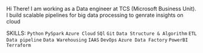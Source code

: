 Hi There! 
I am working as a Data engineer at TCS (Microsoft Business Unit). I build scalable pipelines for big data processing to genrate insights on cloud

SKILLS: `Python` `PySpark` `Azure Cloud` `SQl` `Git` `Data Structure & Algorithm` `ETL` `Data pipeline` `Data Warehousing` `IAAS` `DevOps` `Azure Data Factory` `PowerBI` `Terraform`


